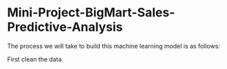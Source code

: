 # Mini-Project-BigMart-Sales-Predictive-Analysis


The process we will take to build this machine learning model is as follows:

First clean the data
